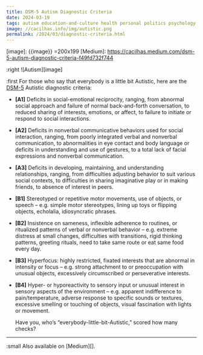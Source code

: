 ```yaml
---
title: DSM-5 Autism Diagnostic Criteria
date: 2024-03-19
tags: autism education-and-culture health personal politics psychology
image: //cacilhas.info/img/autistic.png
permalink: /2024/03/diagnostic-criteria.html
---
```

[DSM-5]: https://www.cdc.gov/ncbddd/autism/hcp-dsm.html
[image]: {{image}} =200x199
[Medium]: https://cacilhas.medium.com/dsm-5-autism-diagnostic-criteria-f49fd732f744

:right ![Autism][image]

:first For those who say that everybody is a little bit Autistic, here are the
[DSM-5][] Autistic diagnostic criteria:

- **[A1]** Deficits in social-emotional reciprocity, ranging, from abnormal
  social approach and failure of normal back-and-forth conversation, to reduced
  sharing of interests, emotions, or affect, to failure to initiate or respond
  to social interactions.
- **[A2]** Deficits in nonverbal communicative behaviors used for social
  interaction, ranging, from poorly integrated verbal and nonverbal
  communication, to abnormalities in eye contact and body language or deficits
  in understanding and use of gestures, to a total lack of facial expressions
  and nonverbal communication.
- **[A3]** Deficits in developing, maintaining, and understanding relationships,
  ranging, from difficulties adjusting behavior to suit various social contexts,
  to difficulties in sharing imaginative play or in making friends, to absence
  of interest in peers.
- **[B1]** Stereotyped or repetitive motor movements, use of objects, or speech
  – e.g. simple motor stereotypes, lining up toys or flipping objects,
  echolalia, idiosyncratic phrases.
- **[B2]** Insistence on sameness, inflexible adherence to routines, or
  ritualized patterns of verbal or nonverbal behavior – e.g. extreme distress at
  small changes, difficulties with transitions, rigid thinking patterns,
  greeting rituals, need to take same route or eat same food every day.
- **[B3]** Hyperfocus: highly restricted, fixated interests that are abnormal in
  intensity or focus – e.g. strong attachment to or preoccupation with unusual
  objects, excessively circumscribed or perseverative interests.
- **[B4]** Hyper- or hyporeactivity to sensory input or unusual interest in
  sensory aspects of the environment – e.g. apparent indifference to
  pain/temperature, adverse response to specific sounds or textures, excessive
  smelling or touching of objects, visual fascination with lights or movement.

  Have you, who’s “everybody-little-bit-Autistic,” scored how many checks?

-----

:small Also available on [Medium][].
